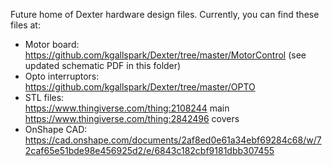 Future home of Dexter hardware design files. Currently, you can find these files at:
- Motor board:<br>
https://github.com/kgallspark/Dexter/tree/master/MotorControl (see updated schematic PDF in this folder)<br>
- Opto interruptors:<br>
https://github.com/kgallspark/Dexter/tree/master/OPTO<br>
- STL files:<br>
https://www.thingiverse.com/thing:2108244 main<br>
https://www.thingiverse.com/thing:2842496 covers<br>
- OnShape CAD:<br>
https://cad.onshape.com/documents/2af8ed0e61a34ebf69284c68/w/72caf65e51bde98e456925d2/e/6843c182cbf9181dbb307455

